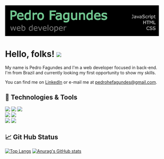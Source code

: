 
[![Header](https://github.com/PedroheFagundes/PedroheFagundes/blob/main/header2.png "Header")](https://some-url.dev/)
# Hello, folks! <img src="https://raw.githubusercontent.com/MartinHeinz/MartinHeinz/master/wave.gif" width="30px">
My name is Pedro Fagundes and I'm a web developer focused in back-end.  
I'm from Brazil and currently looking my first opportunity to show my skills. 


You can find me on <a href="https://www.linkedin.com/in/pedrofagundes/" target="_blank">LinkedIn</a> or e-mail me at pedrohefagundes@gmail.com.

## 🔧 Technologies & Tools
![](https://img.shields.io/badge/OS-Linux-informational?style=logoColor=white&color=2bbc8a) ![](https://img.shields.io/badge/Editor-VS_Code-informational?style=logoColor=white&color=2bbc8a) ![](https://img.shields.io/badge/Code-Java_Script-informational?style=logoColor=white&color=2bbc8a)  
![](https://img.shields.io/badge/Tools-ReactJS-informational?style=logoColor=white&color=2bbc8a) ![](https://img.shields.io/badge/Tools-NodeJS-informational?style=logoColor=white&color=2bbc8a)  
![](https://img.shields.io/badge/Test-Jest-informational?style=logoColor=white&color=2bbc8a) ![](https://img.shields.io/badge/Test-Enzyme-informational?style=logoColor=white&color=2bbc8a)  


## 📈 Git Hub Status
[![Top Langs](https://github-readme-stats.vercel.app/api/top-langs/?username=PedroheFagundes&langs_count=8&theme=dark)](https://github.com/pedrohefagundes?tab=repositories)
[![Anurag's GitHub stats](https://github-readme-stats.vercel.app/api?username=PedroheFagundes&count_private=true&show_icons=true&theme=dark)](https://github.com/pedrohefagundes?tab=repositories)
